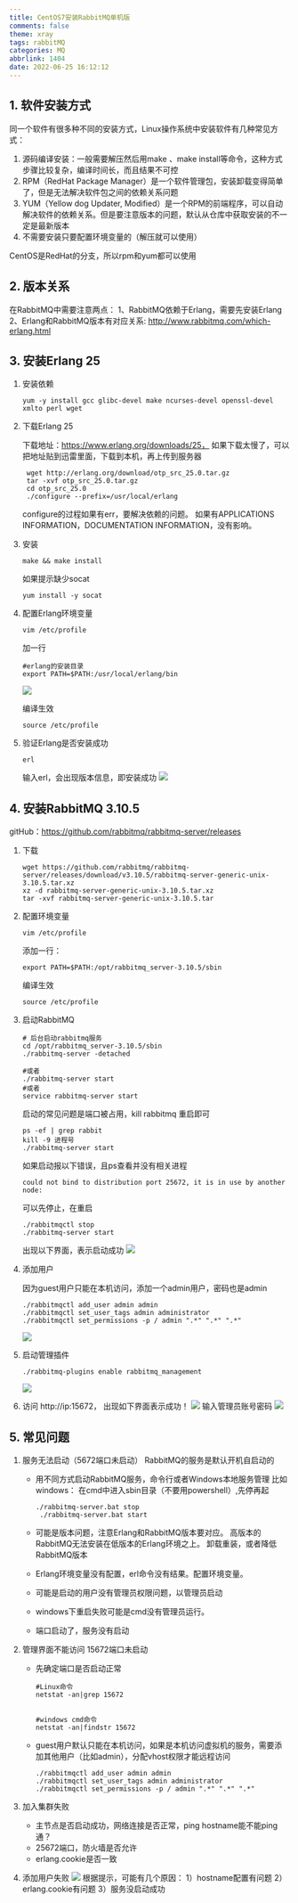 ```yaml
---
title: CentOS7安装RabbitMQ单机版
comments: false
theme: xray
tags: rabbitMQ
categories: MQ
abbrlink: 1404
date: 2022-06-25 16:12:12
---
```

## 1. 软件安装方式
同一个软件有很多种不同的安装方式，Linux操作系统中安装软件有几种常见方式：
1. 源码编译安装：一般需要解压然后用make 、make install等命令，这种方式步骤比较复杂，编译时间长，而且结果不可控
2. RPM（RedHat Package Manager）是一个软件管理包，安装卸载变得简单了，但是无法解决软件包之间的依赖关系问题
3. YUM（Yellow dog Updater, Modified）是一个RPM的前端程序，可以自动解决软件的依赖关系。但是要注意版本的问题，默认从仓库中获取安装的不一定是最新版本
4. 不需要安装只要配置环境变量的（解压就可以使用）

CentOS是RedHat的分支，所以rpm和yum都可以使用

## 2. 版本关系
在RabbitMQ中需要注意两点：
1、RabbitMQ依赖于Erlang，需要先安装Erlang
2、Erlang和RabbitMQ版本有对应关系: http://www.rabbitmq.com/which-erlang.html


## 3. 安装Erlang 25
1. 安装依赖
    ```shell
    yum -y install gcc glibc-devel make ncurses-devel openssl-devel xmlto perl wget
    ```
2. 下载Erlang 25
   
    下载地址：https://www.erlang.org/downloads/25， 如果下载太慢了，可以把地址贴到迅雷里面，下载到本机，再上传到服务器
   ```shell
    wget http://erlang.org/download/otp_src_25.0.tar.gz
    tar -xvf otp_src_25.0.tar.gz
    cd otp_src_25.0
    ./configure --prefix=/usr/local/erlang
   ```
   configure的过程如果有err，要解决依赖的问题。
   如果有APPLICATIONS INFORMATION，DOCUMENTATION INFORMATION，没有影响。
   

3. 安装
    ```shell
    make && make install
    ```
    如果提示缺少socat
    ```shell
    yum install -y socat
    ```
   
4. 配置Erlang环境变量
    ```shell
    vim /etc/profile
    ```
    加一行
    ```shell
    #erlang的安装目录
    export PATH=$PATH:/usr/local/erlang/bin
    ```
    ![](./rabbitmq-standalone/1.png)
   
    编译生效
    ```shell
    source /etc/profile
    ```
   
5. 验证Erlang是否安装成功
    ```shell
    erl
    ```
    输入erl，会出现版本信息，即安装成功
    ![](./rabbitmq-standalone/2.png)


## 4. 安装RabbitMQ 3.10.5
   gitHub：https://github.com/rabbitmq/rabbitmq-server/releases
1. 下载
   ```shell
   wget https://github.com/rabbitmq/rabbitmq-server/releases/download/v3.10.5/rabbitmq-server-generic-unix-3.10.5.tar.xz
   xz -d rabbitmq-server-generic-unix-3.10.5.tar.xz
   tar -xvf rabbitmq-server-generic-unix-3.10.5.tar
   ```
   
2. 配置环境变量
   ```shell
   vim /etc/profile
   ```
   添加一行：
   ```shell
   export PATH=$PATH:/opt/rabbitmq_server-3.10.5/sbin
   ```
   编译生效
   ```shell
   source /etc/profile
   ```
   
3. 启动RabbitMQ
   ```shell
   # 后台启动rabbitmq服务
   cd /opt/rabbitmq_server-3.10.5/sbin
   ./rabbitmq-server -detached
    
   #或者
   ./rabbitmq-server start
   #或者
   service rabbitmq-server start
   ```
   启动的常见问题是端口被占用，kill rabbitmq 重启即可
   ```shell
   ps -ef | grep rabbit
   kill -9 进程号
   ./rabbitmq-server start
   ```
   如果启动报以下错误，且ps查看并没有相关进程
   ```
   could not bind to distribution port 25672, it is in use by another node:
   ```
   可以先停止，在重启
   ```shell
   ./rabbitmqctl stop
   ./rabbitmq-server start
   ```
   出现以下界面，表示启动成功
   ![](./rabbitmq-standalone/3.png)
   
4. 添加用户
   
   因为guest用户只能在本机访问，添加一个admin用户，密码也是admin
   ```shell
   ./rabbitmqctl add_user admin admin
   ./rabbitmqctl set_user_tags admin administrator
   ./rabbitmqctl set_permissions -p / admin ".*" ".*" ".*"
   ```
   ![](./rabbitmq-standalone/4.png)
   
5. 启动管理插件
   ```shell
   ./rabbitmq-plugins enable rabbitmq_management
   ```
   ![](./rabbitmq-standalone/5.png)

6. 访问 http://ip:15672， 出现如下界面表示成功！
   ![](./rabbitmq-standalone/6.png)
   输入管理员账号密码
   ![](./rabbitmq-standalone/7.png)


## 5. 常见问题
1. 服务无法启动（5672端口未启动）
   RabbitMQ的服务是默认开机自启动的
   - 用不同方式启动RabbitMQ服务，命令行或者Windows本地服务管理
   比如windows： 在cmd中进入sbin目录（不要用powershell）,先停再起
     ```
     ./rabbitmq-server.bat stop
      ./rabbitmq-server.bat start
     ```
     
   - 可能是版本问题，注意Erlang和RabbitMQ版本要对应。 高版本的RabbitMQ无法安装在低版本的Erlang环境之上。 卸载重装，或者降低RabbitMQ版本
    
   - Erlang环境变量没有配置，erl命令没有结果。配置环境变量。

   - 可能是启动的用户没有管理员权限问题，以管理员启动

   - windows下重启失败可能是cmd没有管理员运行。

   - 端口启动了，服务没有启动
   

2. 管理界面不能访问 15672端口未启动
   
   - 先确定端口是否启动正常
      ```shell
      #Linux命令
      netstat -an|grep 15672
      
      
      #windows cmd命令
      netstat -an|findstr 15672
      ```
     
   - guest用户默认只能在本机访问，如果是本机访问虚拟机的服务，需要添加其他用户（比如admin），分配vhost权限才能远程访问
      ```shell
     ./rabbitmqctl add_user admin admin
      ./rabbitmqctl set_user_tags admin administrator
      ./rabbitmqctl set_permissions -p / admin ".*" ".*" ".*" 
     ```
     
3. 加入集群失败
   - 主节点是否启动成功，网络连接是否正常，ping hostname能不能ping通？
   - 25672端口，防火墙是否允许
   - erlang.cookie是否一致
   

4. 添加用户失败
   ![](./rabbitmq-standalone/8.png)
   根据提示，可能有几个原因：
   1）hostname配置有问题
   2）erlang.cookie有问题
   3）服务没启动成功




